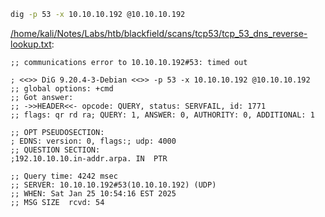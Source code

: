 ```bash
dig -p 53 -x 10.10.10.192 @10.10.10.192
```

[/home/kali/Notes/Labs/htb/blackfield/scans/tcp53/tcp_53_dns_reverse-lookup.txt](file:///home/kali/Notes/Labs/htb/blackfield/scans/tcp53/tcp_53_dns_reverse-lookup.txt):

```
;; communications error to 10.10.10.192#53: timed out

; <<>> DiG 9.20.4-3-Debian <<>> -p 53 -x 10.10.10.192 @10.10.10.192
;; global options: +cmd
;; Got answer:
;; ->>HEADER<<- opcode: QUERY, status: SERVFAIL, id: 1771
;; flags: qr rd ra; QUERY: 1, ANSWER: 0, AUTHORITY: 0, ADDITIONAL: 1

;; OPT PSEUDOSECTION:
; EDNS: version: 0, flags:; udp: 4000
;; QUESTION SECTION:
;192.10.10.10.in-addr.arpa.	IN	PTR

;; Query time: 4242 msec
;; SERVER: 10.10.10.192#53(10.10.10.192) (UDP)
;; WHEN: Sat Jan 25 10:54:16 EST 2025
;; MSG SIZE  rcvd: 54



```
